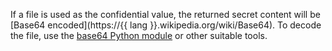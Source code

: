 If a file is used as the confidential value, the returned secret content will be [Base64 encoded](https://{{ lang }}.wikipedia.org/wiki/Base64). To decode the file, use the [base64 Python module](https://docs.python.org/3/library/base64.html) or other suitable tools.